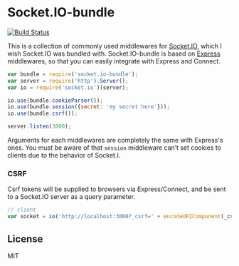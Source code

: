 # Socket.IO-bundle
[![Build Status](https://travis-ci.org/nkzawa/socket.io-bundle.png?branch=master)](https://travis-ci.org/nkzawa/socket.io-bundle)

This is a collection of commonly used middlewares for [Socket.IO](https://github.com/LearnBoost/socket.io), which I wish Socket.IO was bundled with.
Socket.IO-bundle is based on [Express](https://github.com/visionmedia/express) middlewares, so that you can easily integrate with Express and Connect.

```js
var bundle = require('socket.io-bundle');
var server = require('http').Server();
var io = require('socket.io')(server);

io.use(bundle.cookieParser());
io.use(bundle.session({secret: 'my secret here'}));
io.use(bundle.csrf());

server.listen(3000);
```

Arguments for each middlewares are completely the same with Express's ones.
You must be aware of that `session` middleware can’t set cookies to clients due to the behavior of Socket.I.

### CSRF

Csrf tokens will be supplied to browsers via Express/Connect, and be sent to a Socket.IO server as a query parameter.

```js
// client
var socket = io('http://localhost:3000?_csrf=' + encodeURIComponent(_csrf));
```

## License
MIT

